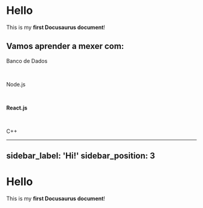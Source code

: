 # Hello

This is my **first Docusaurus document**!

## Vamos aprender a mexer com:
Banco de Dados

&nbsp;

Node.js

&nbsp;

**React.js**

&nbsp;

C++

---
sidebar_label: 'Hi!'
sidebar_position: 3
---

# Hello

This is my **first Docusaurus document**!